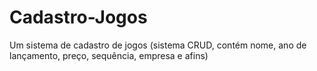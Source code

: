 # Cadastro-Jogos
Um sistema de cadastro de jogos (sistema CRUD, contém nome, ano de lançamento, preço, sequência, empresa e afins)
